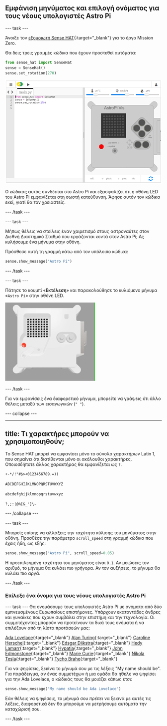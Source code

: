 ## Εμφάνιση μηνύματος και επιλογή ονόματος για τους νέους υπολογιστές Astro Pi

--- task ---

Άνοιξε τον [εξομοιωτή Sense HAT](https://trinket.io/mission-zero){:target="_blank"} για το έργο Mission Zero.

Θα δεις τρεις γραμμές κώδικα που έχουν προστεθεί αυτόματα:

```python
from sense_hat import SenseHat
sense = SenseHat()
sense.set_rotation(270)
```

![Ένα στιγμιότυπο οθόνης του εξομοιωτή Trinket Sense Hat με τρεις γραμμές κώδικα που εμφανίζονται στο αριστερό παράθυρο.](images/sense-hat-emulator2.png)

Ο κώδικας αυτός συνδέεται στο Astro Pi και εξασφαλίζει ότι η οθόνη LED του Astro Pi εμφανίζεται στη σωστή κατεύθυνση. Άφησε αυτόν τον κώδικα εκεί, γιατί θα τον χρειαστείς.

--- /task ---

--- task ---

Μήπως θέλεις να στείλεις έναν χαιρετισμό στους αστροναύτες στον Διεθνή Διαστημικό Σταθμό που εργάζονται κοντά στον Astro Pi; Ας κυλήσουμε ένα μήνυμα στην οθόνη.

Πρόσθεσε αυτή τη γραμμή κάτω από τον υπόλοιπο κώδικα:

```python
sense.show_message("Astro Pi")
```

--- /task ---

--- task ---

Πάτησε το κουμπί «**Εκτέλεση**» και παρακολούθησε το κυλιόμενο μήνυμα «`Astro Pi`» στην οθόνη LED.

![Ο εξομοιωτής Trinket Sense HAT εκτελεί ένα δείγμα προγράμματος το οποίο μετακινεί το κείμενο "Astro PI" στη οθόνη LED με λευκά γράμματα](images/M0_1.gif)

--- /task ---



Για να εμφανίσεις ένα διαφορετικό μήνυμα, μπορείτε να γράψεις ότι άλλο θέλεις μεταξύ των εισαγωγικών (`" "`).

--- collapse ---

---
title: Τι χαρακτήρες μπορούν να χρησιμοποιηθούν;
---

Το Sense HAT μπορεί να εμφανίσει μόνο το σύνολο χαρακτήρων Latin 1, που σημαίνει ότι διατίθενται μόνο οι ακόλουθοι χαρακτήρες. Οποιοσδήποτε άλλος χαρακτήρας θα εμφανίζεται ως `?`.

```
+-*/!"#$><0123456789.=)(

ABCDEFGHIJKLMNOPQRSTUVWXYZ

abcdefghijklmnopqrstuvwxyz

?,;:|@%[&_']\~
```

--- /collapse ---

--- task ---

Μπορείς επίσης να αλλάξεις την ταχύτητα κύλισης του μηνύματος στην οθόνη. Προσθέσε την παράμετρο `scroll_speed` στη γραμμή κώδικα που έχεις ήδη, ως εξής:

```python
sense.show_message("Astro Pi", scroll_speed=0.05)
```

Η προεπιλεγμένη ταχύτητα του μηνύματος είναι `0.1`. Αν μειώσεις τον αριθμό, το μήνυμα θα κυλάει πιο γρήγορα. Αν τον αυξήσεις, το μήνυμα θα κυλάει πιο αργά.

--- /task ---

### Επίλεξε ένα όνομα για τους νέους υπολογιστές Astro Pi

--- task --- Θα ονομάσουμε τους υπολογιστές Astro Pi με ονόματα από δύο εμπνευσμένους Ευρωπαίους επιστήμονες. Υπάρχουν εκατοντάδες άνδρες και γυναίκες που έχουν συμβάλει στην επιστήμη και την τεχνολογία. Οι συμμετέχοντες μπορούν να προτείνουν τα δικά τους ονόματα ή να επιλέξουν από τη λίστα προτάσεών μας:


[Ada Lovelace](https://en.wikipedia.org/wiki/Ada_Lovelace){:target="_blank"} 
[Alan Turing](https://en.wikipedia.org/wiki/Alan_Turing){:target="_blank"} 
[Caroline Herschel](https://en.wikipedia.org/wiki/Caroline_Herschel){:target="_blank"} 
[Edsgar Dijkstra](https://en.wikipedia.org/wiki/Edsger_W._Dijkstra){:target="_blank"} 
[Hedy Lamarr](https://en.wikipedia.org/wiki/Hedy_Lamarr){:target="_blank"} 
[Hypatia](https://en.wikipedia.org/wiki/Hypatia){:target="_blank"} 
[John Edmonstone](https://en.wikipedia.org/wiki/John_Edmonstone){:target="_blank"} 
[Marie Curie](https://en.wikipedia.org/wiki/Marie_Curie){:target="_blank"} 
[Nikola Tesla](https://en.wikipedia.org/wiki/Nikola_Tesla){:target="_blank"} 
[Tycho Brahe](https://en.wikipedia.org/wiki/Tycho_Brahe){:target="_blank"}

Για να ψηφίσεις, ξεκίνα το μήνυμά σου με τις λέξεις "My name should be". Για παράδειγμα, αν ένας συμμετέχων ή μια ομάδα θα ήθελε να ψηφίσει για την Ada Lovelace, ο κώδικάς τους θα μοιάζει κάπως έτσι:

```python
sense.show_message("My name should be Ada Lovelace")
```

Εάν θέλεις να ψηφίσεις, το μήνυμά σου *πρέπει* να ξεκινά με αυτές τις λέξεις, διαφορετικά δεν θα μπορούμε να μετρήσουμε αυτόματα την καταχώρισή σου.

--- /task ---



